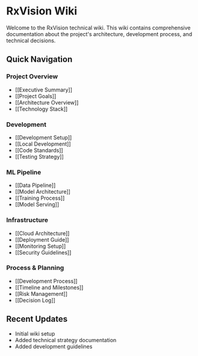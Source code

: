 # RxVision Wiki

Welcome to the RxVision technical wiki. This wiki contains comprehensive documentation about the project's architecture, development process, and technical decisions.

## Quick Navigation

### Project Overview
- [[Executive Summary]]
- [[Project Goals]]
- [[Architecture Overview]]
- [[Technology Stack]]

### Development
- [[Development Setup]]
- [[Local Development]]
- [[Code Standards]]
- [[Testing Strategy]]

### ML Pipeline
- [[Data Pipeline]]
- [[Model Architecture]]
- [[Training Process]]
- [[Model Serving]]

### Infrastructure
- [[Cloud Architecture]]
- [[Deployment Guide]]
- [[Monitoring Setup]]
- [[Security Guidelines]]

### Process & Planning
- [[Development Process]]
- [[Timeline and Milestones]]
- [[Risk Management]]
- [[Decision Log]]

## Recent Updates
- Initial wiki setup
- Added technical strategy documentation
- Added development guidelines